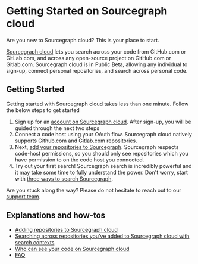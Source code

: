 # Getting Started on Sourcegraph cloud

Are you new to Sourcegraph cloud? This is your place to start. 

[Sourcegraph cloud](https://sourcegraph.com/search) lets you search across your code from GitHub.com or GitLab.com, and across any open-source project on GitHub.com or Gitlab.com. Sourcegraph cloud is in Public Beta, allowing any individual to sign-up, connect personal repositories, and search across personal code. 

## Getting Started
Getting started with Sourcegraph cloud takes less than one minute. Follow the below steps to get started
1. Sign up for an [account on Sourcegraph cloud](https://sourcegraph.com/sign-up). After sign-up, you will be guided through the next two steps
2. Connect a code host using your OAuth flow. Sourcegraph cloud natively supports Github.com and Gitlab.com repositories. 
3. Next, [add your repositories to Sourcegraph](https://learn.sourcegraph.com/how-to-add-private-code-repositories-to-sourcegraph). Sourcegraph respects code-host permissions, so you should only see repositories which you have permission to on the code host you connected. 
4. Try out your first search! Sourcegraph search is incredibly powerful and it may take some time to fully understand the power. Don't worry, start with [three ways to search Sourcegraph](https://learn.sourcegraph.com/three-ways-to-search-video).

Are you stuck along the way? Please do not hesitate to reach out to our [support team](mailto:support@sourcegraph.com).

## Explanations and how-tos

- [Adding repositories to Sourcegraph cloud](../code_search/how-to/adding_repositories_to_cloud.md)
- [Searching across repositories you’ve added to Sourcegraph cloud with search contexts](../code_search/how-to/searching_with_search_contexts.md)
- [Who can see your code on Sourcegraph cloud](../code_search/explanations/code_visibility_on_sourcegraph_cloud.md)
- [FAQ](../code_search/explanations/sourcegraph_cloud)
